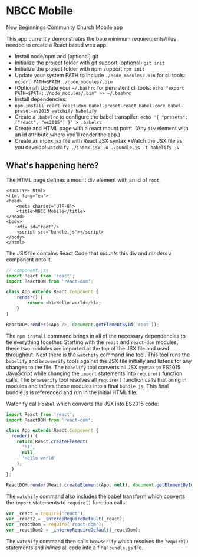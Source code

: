 # NBCC Mobile

New Beginnings Community Church Mobile app

This app currently demonstrates the bare minimum requirements/files needed to create a React based web app.

* Install node/npm and (optional) git
* Initialize the project folder with git support (optional) `git init`
* Initialize the project folder with npm support `npm init`
* Update your system PATH to include `./node_modules/.bin` for cli tools: `export PATH=$PATH:./node_modules/.bin`
* (Optional) Update your `~/.bashrc` for persistent cli tools: `echo "export PATH=$PATH:./node_modules/.bin" >> ~/.bashrc`
* Install dependencies:
* `npm install react react-dom babel-preset-react babel-core babel-preset-es2015 watchify babelify`
* Create a `.babelrc` to configure the babel transpiler: `echo '{ "presets": ["react", "es2015"] }' > .babelrc`
* Create and HTML page with a react mount point. (Any `div` element with an id attribute where you'll render the app.)
* Create an index.jsx file with React JSX syntax
*Watch the JSX file as you develop! `watchify ./index.jsx -o ./bundle.js -t babelify -v`

## What's happening here?

The HTML page defines a mount div element with an id of `root`.
```$html
<!DOCTYPE html>
<html lang="en">
<head>
    <meta charset="UTF-8">
    <title>NBCC Mobile</title>
</head>
<body>
    <div id="root"/>
    <script src="bundle.js"></script>
</body>
</html>
```

The JSX file contains React Code that *mounts* this div and *renders* a component onto it.
```javascript
// component.jsx
import React from 'react';
import ReactDOM from 'react-dom';

class App extends React.Component {
    render() {
        return <h1>Hello world</h1>;
    }
}

ReactDOM.render(<App />, document.getElementById('root'));
```
The `npm install` command brings in all of the necessary dependencies to tie everything together. Starting with the 
`react` and `react-dom` modules, these two modules are imported at the top of the JSX file and used throughout. Next 
there is the `watchify` command line tool. This tool runs the `babelify` and `browserify` tools against the JSX file 
initially and listens for any changes to the file. The `babelify` tool converts all JSX syntax to ES2015 JavaScript 
while changing the `import` statements into `require()` function calls. The `browserify` tool resolves all `require()` 
function calls that bring in modules and *inlines* these modules into a final `bundle.js`. This final bundle.js is 
referenced and run in the initial HTML file.

Watchify calls `babel` which converts the JSX into ES2015 code:
```javascript
import React from 'react';
import ReactDOM from 'react-dom';

class App extends React.Component {
  render() {
    return React.createElement(
      'h1',
      null,
      'Hello world'
    );
  }
};

ReactDOM.render(React.createElement(App, null), document.getElementById('root'));
```
The `watchify` command also includes the babel transform which converts the `import` statements to `require()` function
calls:
```javascript
var _react = require('react');
var _react2 = _interopRequireDefault(_react);
var _reactDom = require('react-dom');
var _reactDom2 = _interopRequireDefault(_reactDom);
```

The `watchify` command then calls `browserify` which resolves the `require()` statements and *inlines* all code into 
a final `bundle.js` file.
